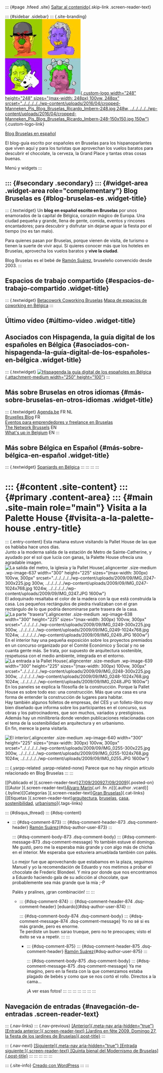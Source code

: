 ::: {#page .hfeed .site}
[Saltar al
contenido](../../../../../index.html?p=641#content){.skip-link
.screen-reader-text}

::: {#sidebar .sidebar}
::: {.site-branding}
[![](../../../../../wp-content/uploads/2016/04/cropped-Manneken_Pis_Blog_Bruselas_Ricardo_Imbern-248.jpg){.custom-logo
width="248" height="248" sizes="(max-width: 248px) 100vw, 248px"
srcset="../../../../../wp-content/uploads/2016/04/cropped-Manneken_Pis_Blog_Bruselas_Ricardo_Imbern-248.jpg 248w, ../../../../../wp-content/uploads/2016/04/cropped-Manneken_Pis_Blog_Bruselas_Ricardo_Imbern-248-150x150.jpg 150w"}](../../../../../index.html){.custom-logo-link}

[Blog Bruselas en español](../../../../../index.html)

El blog-guía escrito por españoles en Bruselas para los hispanoparlantes
que viven aquí y para los turistas que aprovechan los vuelos baratos
para descubrir el chocolate, la cerveza, la Grand Place y tantas otras
cosas buenas.

Menú y widgets
:::

::: {#secondary .secondary}
::: {#widget-area .widget-area role="complementary"}
Blog Bruselas es {#blog-bruselas-es .widget-title}
----------------

::: {.textwidget}
Un **blog en español escrito en Bruselas** por unos enamorados de la
capital de Bélgica, corazón mágico de Europa. Una ciudad pequeña y
grande, llena de gente, comida, eventos y rincones encantadores; para
descubrir y disfrutar sin dejarse aguar la fiesta por el tiempo (no es
tan malo).

Para quienes pasan por Bruselas, porque vienen de visita, de turismo o
tienen la suerte de vivir aquí. Sí quieres conocer más que los hoteles
en Bruselas, aprovecha los vuelos baratos y **vive la ciudad**.

Blog Bruselas es el bebé de [Ramón Suárez](http://www.ramonsuarez.com),
bruseleño convencido desde 2003.
:::

Espacios de trabajo compartido {#espacios-de-trabajo-compartido .widget-title}
------------------------------

::: {.textwidget}
[Betacowork Coworking Bruselas](http://www.betacowork.com) [Mapa de
espacios de coworking en Bélgica](http://coworkingbelgium.com)
:::

Último vídeo {#último-vídeo .widget-title}
------------

Asociados con Hispagenda, la guía digital de los españoles en Bélgica {#asociados-con-hispagenda-la-guía-digital-de-los-españoles-en-bélgica .widget-title}
---------------------------------------------------------------------

::: {.textwidget}
[![Hispagenda,la guía digital de los españoles en
Bélgica](../../../../../wp-content/uploads/2010/04/Hispagenda-250px.gif "Hispagenda, la guía digital de los españoles en Bélgica"){.attachment-medium
width="250" height="100"}](http://www.hispagenda.com)
:::

Más sobre Bruselas en otros idiomas {#más-sobre-bruselas-en-otros-idiomas .widget-title}
-----------------------------------

::: {.textwidget}
[Agenda.be](http://www.agenda.be) FR NL\
[Bruxelles Blog](http://www.bxlblog.be/) FR\
[Eventos para emprendedores y freelance en
Bruselas](http://www.betacowork.com/events/)\
[The Network
Brussels](http://groups.yahoo.com/group/TheNetworkBrussels/) EN\
[What\'s up in Belgium](http://www.whatsupin.be/) EN
:::

Más sobre Bélgica en Español {#más-sobre-bélgica-en-español .widget-title}
----------------------------

::: {.textwidget}
[Spaniards en Bélgica](http://www.spaniards.es/paises/belgica)
:::
:::
:::
:::

::: {#content .site-content}
::: {#primary .content-area}
::: {#main .site-main role="main"}
Visita a la Palette House {#visita-a-la-palette-house .entry-title}
=========================

::: {.entry-content}
Esta mañana estuve visitando la Pallet House de las que os hablaba hace
unos días.\
Junto a la moderna salida de la estación de Metro de Sainte-Catherine, y
ayudado por el sol que lucía con ganas, la Palette House ofrecía una
agradable imagen.\
![La salida del metro, la iglesia y la Pallet
House](../../../../../wp-content/uploads/2009/09/IMG_0247-300x225.jpg){.aligncenter
.size-medium .wp-image-637 width="300" height="225"
sizes="(max-width: 300px) 100vw, 300px"
srcset="../../../../../wp-content/uploads/2009/09/IMG_0247-300x225.jpg 300w, ../../../../../wp-content/uploads/2009/09/IMG_0247-1024x768.jpg 1024w, ../../../../../wp-content/uploads/2009/09/IMG_0247.JPG 1600w"}\
El adoquinado resaltaba el color de la madera con la que está construida
la casa. Los pequeños rectángulos de piedra rivalizaban con el gran
rectángulo de lo que podría denominarse parte trasera de la casa.\
![La parte
\"trasera\"](../../../../../wp-content/uploads/2009/09/IMG_0249-300x225.jpg){.aligncenter
.size-medium .wp-image-638 width="300" height="225"
sizes="(max-width: 300px) 100vw, 300px"
srcset="../../../../../wp-content/uploads/2009/09/IMG_0249-300x225.jpg 300w, ../../../../../wp-content/uploads/2009/09/IMG_0249-1024x768.jpg 1024w, ../../../../../wp-content/uploads/2009/09/IMG_0249.JPG 1600w"}\
En el interior hay una pequeña exposición sobre los proyectos premiados
en un concurso organizado por el Comité Económico y Social y no se
cuanta gente más. Se trata, por supuesto de arquitectura sostenible,
respetuosa con el medio ambiente, integrada en el entorno.\
![La entrada a la Pallet
House](../../../../../wp-content/uploads/2009/09/IMG_0248-300x225.jpg){.aligncenter
.size-medium .wp-image-639 width="300" height="225"
sizes="(max-width: 300px) 100vw, 300px"
srcset="../../../../../wp-content/uploads/2009/09/IMG_0248-300x225.jpg 300w, ../../../../../wp-content/uploads/2009/09/IMG_0248-1024x768.jpg 1024w, ../../../../../wp-content/uploads/2009/09/IMG_0248.JPG 1600w"}\
En los paneles se explica la filosofía de la construcción. Porque la
Pallet House es sobre todo eso: una construcción. Más que una casa es
una forma de entender la construcción de lugares para habitar.\
Hay también algunos folletos de empresas, del CES y un folleto-libro muy
bien diseñado que informa sobre los participantes en el concurso, sus
obras y los patrocinadores, que son muchos, variados y prestigiosos.
Además hay un minilibrería donde venden publicaciones relacionadas con
el tema de la sostenibilidad en arquitectura y en urbanismo.\
En fin, merece la pena visitarla.

![El
interior](../../../../../wp-content/uploads/2009/09/IMG_0255-300x225.jpg){.aligncenter
.size-medium .wp-image-640 width="300" height="225"
sizes="(max-width: 300px) 100vw, 300px"
srcset="../../../../../wp-content/uploads/2009/09/IMG_0255-300x225.jpg 300w, ../../../../../wp-content/uploads/2009/09/IMG_0255-1024x768.jpg 1024w, ../../../../../wp-content/uploads/2009/09/IMG_0255.JPG 1600w"}

::: {.yarpp-related .yarpp-related-none}
Parece que no hay ningún artículo relacionado en Blog Bruselas
:::
:::

[[Publicado el
]{.screen-reader-text}[27/09/200927/09/2009](../../../../../index.html?p=641)]{.posted-on}[[[Autor
]{.screen-reader-text}[Álvaro
Marín](../../../../../index.html?author=4){.url .fn .n}]{.author
.vcard}]{.byline}[[Categorías ]{.screen-reader-text}[Gran
Bruselas](../../../../category/gran-bruselas/index.html)]{.cat-links}[[Etiquetas
]{.screen-reader-text}[arquitectura](../../../../tag/arquitectura/index.html),
[bruselas](../../../../tag/bruselas/index.html),
[casa](../../../../tag/casa/index.html),
[sostenibilidad](../../../../tag/sostenibilidad/index.html),
[urbanismo](../../../../tag/urbanismo/index.html)]{.tags-links}

::: {#disqus_thread}
::: {#dsq-content}
-   ::: {#dsq-comment-873}
    ::: {#dsq-comment-header-873 .dsq-comment-header}
    [Ramón Suárez](http://twitter.com/ramonsuarez){#dsq-author-user-873}
    :::

    ::: {#dsq-comment-body-873 .dsq-comment-body}
    ::: {#dsq-comment-message-873 .dsq-comment-message}
    Yo también estuve el domingo. Me gustó, pero me la esperaba más
    grande y con algo más de chicha en el interior. Me esperaba que
    estuviera amueblada también con palés.

    Lo mejor fue que aprovechando que estabamos en la plaza, seguimos
    Manuel y yo la recomendación de Eduardo y nos metimos a probar el
    chocolate de Frederic Blondeel. Y mira por donde que nos encontramos
    a Eduardo haciendo gala de su adicción al chocolate, que
    probablemente sea más grande que la mía ;-P

    Palés y pralines, ¡gran combinación!
    :::
    :::

    -   ::: {#dsq-comment-874}
        ::: {#dsq-comment-header-874 .dsq-comment-header}
        [eduardo]{#dsq-author-user-874}
        :::

        ::: {#dsq-comment-body-874 .dsq-comment-body}
        ::: {#dsq-comment-message-874 .dsq-comment-message}
        Yo no sé si es más grande, pero es enorme.\
        Te perdiste un buen sarao trueque, pero no te preocupes; visto
        el éxito se va a repetir.
        :::
        :::

        -   ::: {#dsq-comment-875}
            ::: {#dsq-comment-header-875 .dsq-comment-header}
            [Ramón
            Suárez](http://twitter.com/blogbruselas){#dsq-author-user-875}
            :::

            ::: {#dsq-comment-body-875 .dsq-comment-body}
            ::: {#dsq-comment-message-875 .dsq-comment-message}
            Ya me imagino, pero en la fiesta con la que comenzamos
            estaba plagado de bebés y como que se nos cortó el rollo.
            Directos a la cama...

            ¡A ver esas fotos!
            :::
            :::
            :::
        :::
    :::
:::
:::

Navegación de entradas {#navegación-de-entradas .screen-reader-text}
----------------------

::: {.nav-links}
::: {.nav-previous}
[[Anterior]{.meta-nav aria-hidden="true"} [Entrada
anterior:]{.screen-reader-text} [Jardins en fête 2009. Domingo 27, la
fiesta de los jardines de
Bruselas]{.post-title}](../../../../../index.html?p=625)
:::

::: {.nav-next}
[[Siguiente]{.meta-nav aria-hidden="true"} [Entrada
siguiente:]{.screen-reader-text} [Quinta bienal del Modernismo de
Bruselas]{.post-title}](../../../../../index.html?p=650)
:::
:::
:::
:::
:::

::: {.site-info}
[Creado con WordPress](https://es.wordpress.org/)
:::
:::
